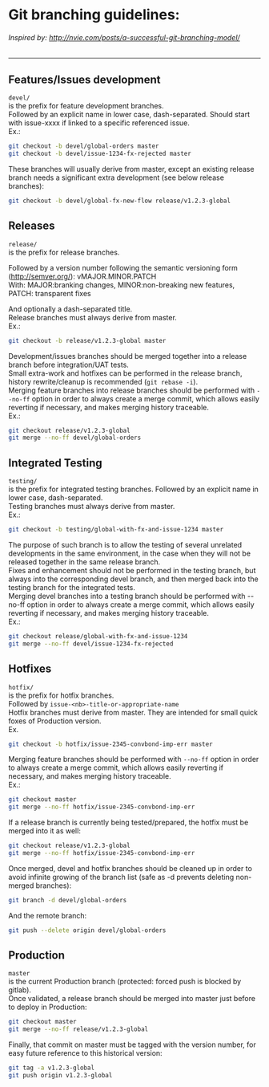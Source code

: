 Git branching guidelines:
=========================
###### Inspired by: http://nvie.com/posts/a-successful-git-branching-model/
---

## Features/Issues development
`devel/`  
is the prefix for feature development branches.  
Followed by an explicit name in lower case, dash-separated. Should start with issue-xxxx if linked to a specific referenced issue.  
Ex.:
```bash
git checkout -b devel/global-orders master
git checkout -b devel/issue-1234-fx-rejected master
```
These branches will usually derive from master, except an existing release branch needs a significant extra development (see below release branches):
```bash
git checkout -b devel/global-fx-new-flow release/v1.2.3-global
```

## Releases
`release/`  
is the prefix for release branches.

Followed by a version number following the semantic versioning form (http://semver.org/): vMAJOR.MINOR.PATCH  
With: MAJOR:branking changes, MINOR:non-breaking new features, PATCH: transparent fixes

And optionally a dash-separated title.  
Release branches must always derive from master.  
Ex.:
```bash
git checkout -b release/v1.2.3-global master
```
Development/issues branches should be merged together into a release branch before integration/UAT tests.  
Small extra-work and hotfixes can be performed in the release branch, history rewrite/cleanup is recommended (`git rebase -i`).  
Merging feature branches into release branches should be performed with `--no-ff` option in order to always create a merge commit, which allows easily reverting if necessary, and makes merging history traceable.  
Ex.:
```bash
git checkout release/v1.2.3-global
git merge --no-ff devel/global-orders
```

## Integrated Testing
`testing/`  
is the prefix for integrated testing branches. 
Followed by an explicit name in lower case, dash-separated.  
Testing branches must always derive from master.  
Ex.: 
```bash
git checkout -b testing/global-with-fx-and-issue-1234 master
```
The purpose of such branch is to allow the testing of several unrelated developments in the same environment, in the case when they will not be released together in the same release branch.  
Fixes and enhancement should not be performed in the testing branch, but always into the corresponding devel branch, and then merged back into the testing branch for the integrated tests.  
Merging devel branches into a testing branch should be performed with --no-ff option in order to always create a merge commit, which allows easily reverting if necessary, and makes merging history traceable.  
Ex.:
```bash
git checkout release/global-with-fx-and-issue-1234
git merge --no-ff devel/issue-1234-fx-rejected
```

## Hotfixes
`hotfix/`  
is the prefix for hotfix branches.  
Followed by `issue-<nb>-title-or-appropriate-name`  
Hotfix branches must derive from master. They are intended for small quick foxes of Production version.  
Ex.
```bash
git checkout -b hotfix/issue-2345-convbond-imp-err master
```
Merging feature branches should be performed with `--no-ff` option in order to always create a merge commit, which allows easily reverting if necessary, and makes merging history traceable.  
Ex.:
```bash
git checkout master
git merge --no-ff hotfix/issue-2345-convbond-imp-err
```
If a release branch is currently being tested/prepared, the hotfix must be merged into it as well:
```bash
git checkout release/v1.2.3-global
git merge --no-ff hotfix/issue-2345-convbond-imp-err
```
Once merged, devel and hotfix branches should be cleaned up in order to avoid infinite growing of the branch list (safe as -d prevents deleting non-merged branches):
```bash
git branch -d devel/global-orders
```
And the remote branch:
```bash
git push --delete origin devel/global-orders
```

## Production
`master`  
is the current Production branch (protected: forced push is blocked by gitlab).  
Once validated, a release branch should be merged into master just before to deploy in Production:
```bash
git checkout master
git merge --no-ff release/v1.2.3-global
```
Finally, that commit on master must be tagged with the version number, for easy future reference to this historical version:
```bash
git tag -a v1.2.3-global
git push origin v1.2.3-global
```
